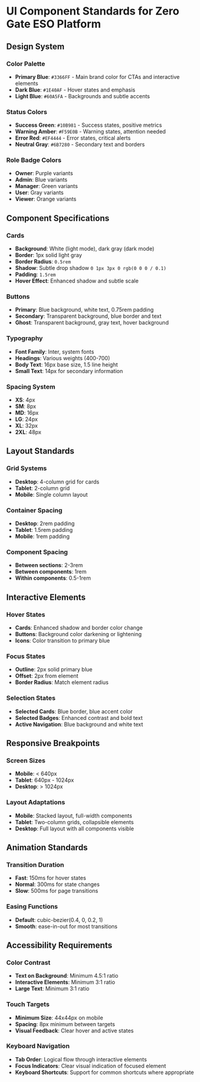 # UI Component Standards for Zero Gate ESO Platform

## Design System

### Color Palette
- **Primary Blue**: `#3366FF` - Main brand color for CTAs and interactive elements
- **Dark Blue**: `#1E40AF` - Hover states and emphasis
- **Light Blue**: `#60A5FA` - Backgrounds and subtle accents

### Status Colors
- **Success Green**: `#10B981` - Success states, positive metrics
- **Warning Amber**: `#F59E0B` - Warning states, attention needed
- **Error Red**: `#EF4444` - Error states, critical alerts
- **Neutral Gray**: `#6B7280` - Secondary text and borders

### Role Badge Colors
- **Owner**: Purple variants
- **Admin**: Blue variants
- **Manager**: Green variants
- **User**: Gray variants
- **Viewer**: Orange variants

## Component Specifications

### Cards
- **Background**: White (light mode), dark gray (dark mode)
- **Border**: 1px solid light gray
- **Border Radius**: `0.5rem`
- **Shadow**: Subtle drop shadow `0 1px 3px 0 rgb(0 0 0 / 0.1)`
- **Padding**: `1.5rem`
- **Hover Effect**: Enhanced shadow and subtle scale

### Buttons
- **Primary**: Blue background, white text, 0.75rem padding
- **Secondary**: Transparent background, blue border and text
- **Ghost**: Transparent background, gray text, hover background

### Typography
- **Font Family**: Inter, system fonts
- **Headings**: Various weights (400-700)
- **Body Text**: 16px base size, 1.5 line height
- **Small Text**: 14px for secondary information

### Spacing System
- **XS**: 4px
- **SM**: 8px
- **MD**: 16px
- **LG**: 24px
- **XL**: 32px
- **2XL**: 48px

## Layout Standards

### Grid Systems
- **Desktop**: 4-column grid for cards
- **Tablet**: 2-column grid
- **Mobile**: Single column layout

### Container Spacing
- **Desktop**: 2rem padding
- **Tablet**: 1.5rem padding  
- **Mobile**: 1rem padding

### Component Spacing
- **Between sections**: 2-3rem
- **Between components**: 1rem
- **Within components**: 0.5-1rem

## Interactive Elements

### Hover States
- **Cards**: Enhanced shadow and border color change
- **Buttons**: Background color darkening or lightening
- **Icons**: Color transition to primary blue

### Focus States
- **Outline**: 2px solid primary blue
- **Offset**: 2px from element
- **Border Radius**: Match element radius

### Selection States
- **Selected Cards**: Blue border, blue accent color
- **Selected Badges**: Enhanced contrast and bold text
- **Active Navigation**: Blue background and white text

## Responsive Breakpoints

### Screen Sizes
- **Mobile**: < 640px
- **Tablet**: 640px - 1024px
- **Desktop**: > 1024px

### Layout Adaptations
- **Mobile**: Stacked layout, full-width components
- **Tablet**: Two-column grids, collapsible elements
- **Desktop**: Full layout with all components visible

## Animation Standards

### Transition Duration
- **Fast**: 150ms for hover states
- **Normal**: 300ms for state changes
- **Slow**: 500ms for page transitions

### Easing Functions
- **Default**: cubic-bezier(0.4, 0, 0.2, 1)
- **Smooth**: ease-in-out for most transitions

## Accessibility Requirements

### Color Contrast
- **Text on Background**: Minimum 4.5:1 ratio
- **Interactive Elements**: Minimum 3:1 ratio
- **Large Text**: Minimum 3:1 ratio

### Touch Targets
- **Minimum Size**: 44x44px on mobile
- **Spacing**: 8px minimum between targets
- **Visual Feedback**: Clear hover and active states

### Keyboard Navigation
- **Tab Order**: Logical flow through interactive elements
- **Focus Indicators**: Clear visual indication of focused element
- **Keyboard Shortcuts**: Support for common shortcuts where appropriate